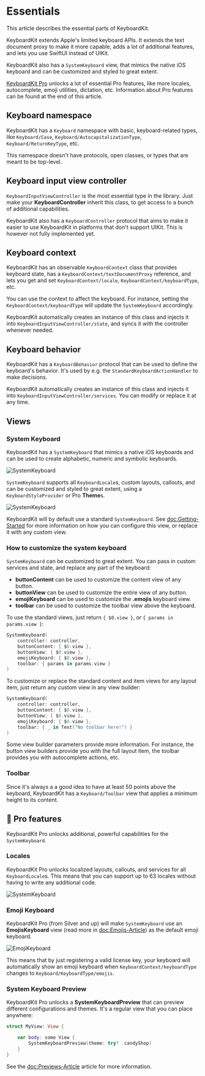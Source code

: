 # Essentials

This article describes the essential parts of KeyboardKit.

KeyboardKit extends Apple's limited keyboard APIs. It extends the text document proxy to make it more capable, adds a lot of additional features, and lets you use SwiftUI instead of UIKit.

KeyboardKit also has a ``SystemKeyboard`` view, that mimics the native iOS keyboard and can be customized and styled to great extent.

[KeyboardKit Pro][Pro] unlocks a lot of essential Pro features, like more locales, autocomplete, emoji utilities, dictation, etc. Information about Pro features can be found at the end of this article.



## Keyboard namespace

KeyboardKit has a ``Keyboard`` namespace with basic, keyboard-related types, like ``Keyboard/Case``, ``Keyboard/AutocapitalizationType``, ``Keyboard/ReturnKeyType``, etc.

This namespace doesn't have protocols, open classes, or types that are meant to be top-level.



## Keyboard input view controller

``KeyboardInputViewController`` is the most essential type in the library. Just make your **KeyboardController** inherit this class, to get access to a bunch of additional capabilities.

KeyboardKit also has a ``KeyboardController`` protocol that aims to make it easier to use KeyboardKit in platforms that don't support UIKit. This is however not fully implemented yet.



## Keyboard context

KeyboardKit has an observable ``KeyboardContext`` class that provides keyboard state, has a ``KeyboardContext/textDocumentProxy`` reference, and lets you get and set ``KeyboardContext/locale``, ``KeyboardContext/keyboardType``, etc.

You can use the context to affect the keyboard. For instance, setting the ``KeyboardContext/keyboardType`` will update the ``SystemKeyboard`` accordingly.

KeyboardKit automatically creates an instance of this class and injects it into ``KeyboardInputViewController/state``, and syncs it with the controller whenever needed.



## Keyboard behavior

KeyboardKit has a ``KeyboardBehavior`` protocol that can be used to define the keyboard's behavior. It's used by e.g. the ``StandardKeyboardActionHandler`` to make decisions.

KeyboardKit automatically creates an instance of this class and injects it into ``KeyboardInputViewController/services``. You can modify or replace it at any time.



## Views

### System Keyboard

KeyboardKit has a ``SystemKeyboard`` that mimics a native iOS keyboards and can be used to create alphabetic, numeric and symbolic keyboards.

![SystemKeyboard](systemkeyboard-english-350.jpg)

``SystemKeyboard`` supports all ``KeyboardLocale``s, custom layouts, callouts, and can be customized and styled to great extent, using a ``KeyboardStyleProvider`` or Pro **Theme**s.

![SystemKeyboard](systemkeyboard-styled-350.jpg)

KeyboardKit will by default use a standard ``SystemKeyboard``. See <doc:Getting-Started> for more information on how you can configure this view, or replace it with any custom view.


### How to customize the system keyboard

``SystemKeyboard`` can be customized to great extent. You can pass in custom services and state, and replace any part of the keyboard:

* **buttonContent** can be used to customize the content view of any button.
* **buttonView** can be used to customize the entire view of any button.
* **emojiKeyboard** can be used to customize the **.emojis** keyboard view.
* **toolbar** can be used to customize the toolbar view above the keyboard.

To use the standard views, just return `{ $0.view }`, or `{ params in params.view }`:

```swift
SystemKeyboard(
    controller: controller,
    buttonContent: { $0.view },
    buttonView: { $0.view },
    emojiKeyboard: { $0.view },
    toolbar: { params in params.view }
)
```

To customize or replace the standard content and item views for any layout item, just return any custom view in any view builder:

```swift
SystemKeyboard(
    controller: controller,
    buttonContent: { $0.view },
    buttonView: { $0.view },
    emojiKeyboard: { $0.view },
    toolbar: { _ in Text("No toolbar here!") }
)
```

Some view builder parameters provide more information. For instance, the button view builders provide you with the full layout item, the toolbar provides you with autocomplete actions, etc.


### Toolbar

Since it's always a a good idea to have at least 50 points above the keyboard, KeyboardKit has a `Keyboard/Toolbar` view that applies a minimum height to its content.




## 👑 Pro features

KeyboardKit Pro unlocks additional, powerful capabilities for the ``SystemKeyboard``.


### Locales

KeyboardKit Pro unlocks localized layouts, callouts, and services for all ``KeyboardLocale``s. This means that you can support up to 63 locales without having to write any additional code.

![SystemKeyboard](systemkeyboard-swedish-350.jpg)


### Emoji Keyboard

KeyboardKit Pro (from Silver and up) will make ``SystemKeyboard`` use an **EmojisKeyboard** view (read more in <doc:Emojis-Article>) as the default emoji keyboard.

![EmojiKeyboard](emojikeyboard-350.jpg)

This means that by just registering a valid license key, your keyboard will automatically show an emoji keyboard when ``KeyboardContext/keyboardType`` changes to ``Keyboard/KeyboardType/emojis``.


### System Keyboard Preview

KeyboardKit Pro unlocks a **SystemKeyboardPreview** that can preview different configurations and themes. It's a regular view that you can place anywhere:

```swift
struct MyView: View {

    var body: some View {
        SystemKeyboardPreview(theme: try? .candyShop)
    }
}
```

See the <doc:Previews-Article> article for more information.



[Pro]: https://github.com/KeyboardKit/KeyboardKitPro
